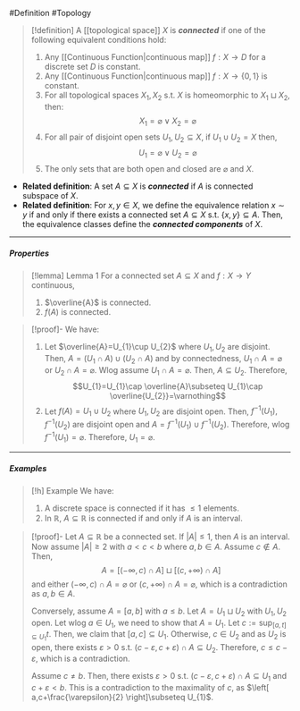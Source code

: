 #Definition #Topology 

> [!definition]
> A [[topological space]] $X$ is ***connected*** if one of the following equivalent conditions hold:
> 1. Any [[Continuous Function|continuous map]] $f:X\to D$ for a discrete set $D$ is constant.
> 2. Any [[Continuous Function|continuous map]] $f:X\to \{ 0,1 \}$ is constant.
> 3. For all topological spaces $X_{1},X_{2}$ s.t. $X$ is homeomorphic to $X_{1}\sqcup X_{2}$, then: $$X_{1}=\varnothing\lor X_{2}=\varnothing$$
> 4. For all pair of disjoint open sets $U_{1},U_{2}\subseteq X$, if $U_{1}\cup U_{2}=X$ then,$$U_{1}=\varnothing\lor U_{2}=\varnothing$$
> 5. The only sets that are both open and closed are $\varnothing$ and $X$.
- **Related definition**: A set $A\subseteq X$ is ***connected*** if $A$ is connected subspace of $X$. 
- **Related definition**: For $x,y\in X$, we define the equivalence relation $x\sim y$ if and only if there exists a connected set $A\subseteq X$ s.t. $\{ x,y \}\subseteq A$. Then, the equivalence classes define the ***connected components*** of $X$. 
---
##### Properties

> [!lemma] Lemma 1
> For a connected set $A\subseteq X$ and $f:X\to Y$ continuous, 
> 1. $\overline{A}$ is connected.
> 2. $f(A)$ is connected.

> [!proof]-
> We have: 
> 1. Let $\overline{A}=U_{1}\cup U_{2}$ where $U_{1},U_{2}$ are disjoint. Then, $A=(U_{1}\cap A)\cup(U_{2}\cap A)$ and by connectedness, $U_{1}\cap A=\varnothing$ or $U_{2}\cap A=\varnothing$. Wlog assume $U_{1}\cap A=\varnothing$. Then, $A\subseteq U_{2}$. Therefore, $$U_{1}=U_{1}\cap \overline{A}\subseteq U_{1}\cap \overline{U_{2}}=\varnothing$$
> 2. Let $f(A)=U_{1}\cup U_{2}$ where $U_{1},U_{2}$ are disjoint open. Then, $f^{-1}(U_{1}),f^{-1}(U_{2})$ are disjoint open and $A=f^{-1}(U_{1})\cup f^{-1}(U_{2})$. Therefore, wlog $f^{-1}(U_{1})=\varnothing$. Therefore, $U_{1}=\varnothing$.
---
##### Examples
> [!h] Example
> We have: 
> 1. A discrete space is connected if it has $\leq 1$ elements.
> 2. In $\mathbb{R}$, $A\subseteq \mathbb{R}$ is connected if and only if $A$ is an interval.

> [!proof]-
> Let $A\subseteq \mathbb{R}$ be a connected set. If $\left| A \right|\leq 1$, then $A$ is an interval. Now assume $\left| A \right|\geq 2$ with $a<c<b$ where $a,b\in A$. Assume $c\notin A$. Then, $$A=[(-\infty,c)\cap A]\sqcup[(c,+\infty)\cap A]$$and either $(-\infty,c)\cap A=\varnothing$ or  $(c,+\infty)\cap A=\varnothing$, which is a contradiction as $a,b\in A$.
> 
> Conversely, assume $A=[a,b]$ with $a\leq b$. Let $A=U_{1}\sqcup U_{2}$ with $U_{1},U_{2}$ open. Let wlog $a\in U_{1}$, we need to show that $A=U_{1}$. Let $c:=\sup_{{[a,t]\subseteq U_{1}}} t$. Then, we claim that $[a,c]\subseteq U_{1}$. Otherwise, $c\in U_{2}$ and as $U_{2}$ is open, there exists $\varepsilon>0$ s.t. $(c-\varepsilon,c+\varepsilon)\cap A\subseteq U_{2}$. Therefore, $c\leq c-\varepsilon$, which is a contradiction.
> 
> Assume $c\neq b$. Then, there exists $\varepsilon>0$ s.t. $(c-\varepsilon,c+\varepsilon)\cap A\subseteq U_{1}$ and $c+\varepsilon<b$. This is a contradiction to the maximality of $c$, as $\left[ a,c+\frac{\varepsilon}{2} \right]\subseteq U_{1}$. 